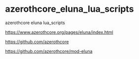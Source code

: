 # azerothcore_eluna_lua_scripts
azerothcore eluna lua_scripts

https://www.azerothcore.org/pages/eluna/index.html

https://github.com/azerothcore

https://github.com/azerothcore/mod-eluna

